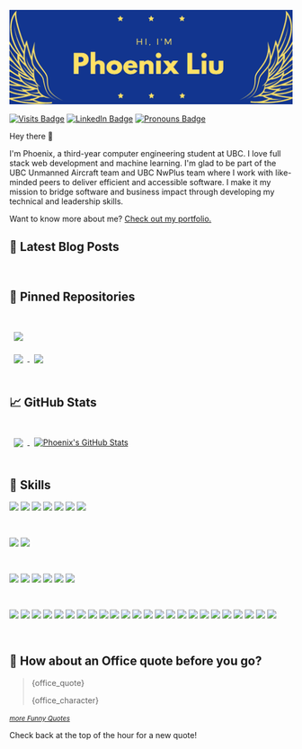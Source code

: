 [![Phoenix's GitHub Banner](./assets/banner.jpg)](https://phoenixliu.tech)

<!-- badges -->

[![Visits Badge](https://badges.pufler.dev/visits/phoenixthefirebird/phoenixthefirebird)](https://phoenixliu.tech)
[![LinkedIn Badge](https://img.shields.io/badge/LinkedIn-Profile-informational?style=flat&logo=linkedin&logoColor=white&color=0D76A8)](https://www.linkedin.com/in/phoenixanaisliu/)
[![Pronouns Badge](https://img.shields.io/static/v1?label=Pronouns&message=She/Her&style=flat&color=FF69B4)](https://phoenixliu.tech)

<!-- intro -->

Hey there 👋

I'm Phoenix, a third-year computer engineering student at UBC. I love full stack web development and machine learning. I'm glad to be part of the UBC Unmanned Aircraft team and UBC NwPlus team where I work with like-minded peers to deliver efficient and accessible software. I make it my mission to bridge software and business impact through developing my technical and leadership skills.

Want to know more about me? [Check out my portfolio.](https://phoenixliu.tech)

## 📝 Latest Blog Posts

<br>

<!-- BLOG-POST-LIST:START -->

<!-- BLOG-POST-LIST:END -->

## 📌 Pinned Repositories

<br>

<a href="https://github.com/phoenixthefirebird/slack-clone">
  <img align="center" style="margin:1rem 0.5rem" src="https://github-readme-stats.vercel.app/api/pin/?username=phoenixthefirebird&repo=slack-clone&title_color=FFE166&text_color=FFE166&icon_color=ffffff&bg_color=123590" />
</a>

<br>

<a href="https://github.com/phoenixthefirebird/phoenixthefirebird.github.io">
  <img align="center" style="margin:0.5rem" src="https://github-readme-stats.vercel.app/api/pin/?username=phoenixthefirebird&repo=phoenixthefirebird.github.io&title_color=FFE166&text_color=FFE166&icon_color=ffffff&bg_color=123590" />
</a>

<a href="https://github.com/phoenixthefirebird/scheduler">
  <img align="center" style="margin:0.5rem" src="https://github-readme-stats.vercel.app/api/pin/?username=phoenixthefirebird&repo=scheduler&title_color=FFE166&text_color=FFE166&icon_color=ffffff&bg_color=123590" />
</a>

<br>
<br>

## &#x1f4c8; GitHub Stats

<br>

<a href="https://github.com/phoenixthefirebird">
  <img align="center" style="margin:0.5rem" src="https://github-readme-stats.vercel.app/api/top-langs/?username=phoenixthefirebird&hide=html,css&title_color=FFE166&text_color=FFE166&icon_color=ffffff&bg_color=123590" />
</a>

<a href="https://github.com/phoenixthefirebird">
  <img align="center" style="margin:0.5rem" src="https://github-readme-stats.vercel.app/api?username=phoenixthefirebird&show_icons=true&line_height=27&count_private=true&title_color=FFE166&text_color=FFE166&icon_color=ffffff&bg_color=123590" alt="Phoenix's GitHub Stats" />
</a>

<br>
<br>

## 💼 Skills

![](https://img.shields.io/badge/Code-Python-informational?style=flat&logo=Python&logoColor=white&color=4AB197)
![](https://img.shields.io/badge/Code-C++-informational?style=flat&logo=c%2B%2B&logoColor=white&color=4AB197)
![](https://img.shields.io/badge/Code-C-informational?style=flat&logo=c&logoColor=white&color=4AB197)
![](https://img.shields.io/badge/Code-JavaScript-informational?style=flat&logo=JavaScript&logoColor=white&color=4AB197)
![](https://img.shields.io/badge/Code-Java-informational?style=flat&logo=Java&logoColor=white&color=4AB197)
![](https://img.shields.io/badge/Code-HTML-informational?style=flat&logo=html5&logoColor=white&color=4AB197)
![](https://img.shields.io/badge/Code-Go-informational?style=flat&logo=go&logoColor=white&color=4AB197)

<br>

![](https://img.shields.io/badge/Style-CSS-informational?style=flat&logo=css3&logoColor=white&color=red)
![](https://img.shields.io/badge/Style-Sass-informational?style=flat&logo=Sass&logoColor=white&color=red)

<br>

![](https://img.shields.io/badge/Framework-React-informational?style=flat&logo=react&logoColor=white&color=blueviolet)
![](https://img.shields.io/badge/Framework-Redux-informational?style=flat&logo=Redux&logoColor=white&color=blueviolet)
![](https://img.shields.io/badge/Framework-PyTorch-informational?style=flat&logo=pytorch&logoColor=white&color=blueviolet)
![](https://img.shields.io/badge/Framework-TensorFlow-informational?style=flat&logo=tensorflow&logoColor=white&color=blueviolet)
![](https://img.shields.io/badge/Framework-Django-informational?style=flat&logo=django&logoColor=white&color=blueviolet)
![](https://img.shields.io/badge/Framework-Flask-informational?style=flat&logo=flask&logoColor=white&color=blueviolet)

<br>

![](https://img.shields.io/badge/Tools-Docker-informational?style=flat&logo=docker&logoColor=white&color=blue)
![](https://img.shields.io/badge/Tools-VSCode-informational?style=flat&logo=Visual-Studio-Code&logoColor=white&color=blue)
![](https://img.shields.io/badge/Tools-GIT-informational?style=flat&logo=git&logoColor=white&color=blue)
![](https://img.shields.io/badge/Tools-Netlify-informational?style=flat&logo=netlify&logoColor=white&color=blue)
![](https://img.shields.io/badge/Tools-Linux-informational?style=flat&logo=linux&logoColor=white&color=blue)
![](https://img.shields.io/badge/Tools-Firebase-informational?style=flat&logo=firebase&logoColor=white&color=blue)
![](https://img.shields.io/badge/Tools-Actions-informational?style=flat&logo=github-actions&logoColor=white&color=blue)
![](https://img.shields.io/badge/Tools-NPM-informational?style=flat&logo=npm&logoColor=white&color=blue)
![](https://img.shields.io/badge/Tools-Postman-informational?style=flat&logo=Postman&logoColor=white&color=blue)
![](https://img.shields.io/badge/Tools-Google_Collab-informational?style=flat&logo=Google-Colab&logoColor=white&color=blue)
![](https://img.shields.io/badge/Tools-Google_Cloud-informational?style=flat&logo=Google-Cloud&logoColor=white&color=blue)
![](https://img.shields.io/badge/Tools-Gradle-informational?style=flat&logo=gradle&logoColor=white&color=blue)
![](https://img.shields.io/badge/Tools-ANTLR-informational?style=flat&logo=antlr&logoColor=white&color=blue)
![](https://img.shields.io/badge/Tools-Visual_Studio-informational?style=flat&logo=Visual-Studio&logoColor=white&color=blue)
![](https://img.shields.io/badge/Tools-Selenium-informational?style=flat&logo=selenium&logoColor=white&color=blue)
![](https://img.shields.io/badge/Tools-MATLAB-informational?style=flat&logo=matlab&logoColor=white&color=blue)
![](https://img.shields.io/badge/Tools-Valgrind-informational?style=flat&logo=valgrind&logoColor=white&color=blue)
![](https://img.shields.io/badge/Tools-GDB-informational?style=flat&logo=gdb&logoColor=white&color=blue)
![](https://img.shields.io/badge/Tools-JUnit-informational?style=flat&logo=junit&logoColor=white&color=blue)
![](https://img.shields.io/badge/Tools-IntelliJ-informational?style=flat&logo=intellij&logoColor=white&color=blue)
![](https://img.shields.io/badge/Tools-GitHub-informational?style=flat&logo=GitHub&logoColor=white&color=blue)
![](https://img.shields.io/badge/Tools-GitLab-informational?style=flat&logo=GitLab&logoColor=white&color=blue)
![](https://img.shields.io/badge/Tools-Bitbucket-informational?style=flat&logo=Bitbucket&logoColor=white&color=blue)
![](https://img.shields.io/badge/Tools-Clubhouse-informational?style=flat&logo=Clubhouse&logoColor=white&color=blue)

<br>

## 📣 How about an Office quote before you go?

> {office_quote}
>
> <p>{office_character}</p>

<script type="text/javascript" src="https://www.brainyquote.com/link/quotefu.js"></script>

<small><i><a href="/feeds/funny" target="_blank" rel="nofollow">more Funny Quotes</a></i></small>

Check back at the top of the hour for a new quote!

